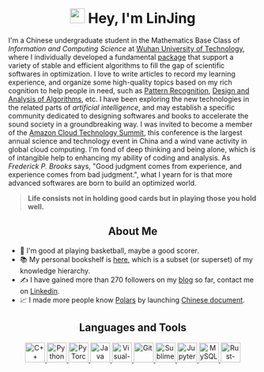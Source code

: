 <h1 align="center"> <img src="https://emojis.slackmojis.com/emojis/images/1531849430/4246/blob-sunglasses.gif?1531849430" width="30"/> Hey, I'm LinJing </h1>

I'm a Chinese undergraduate student in the Mathematics Base Class of *Information and Computing Science* at [Wuhan University of Technology], where I individually developed a fundamental [package] that support a variety of stable and efficient algorithms to fill the gap of scientific softwares in optimization. I love to write articles to record my learning experience, and organize some high-quality topics based on my rich cognition to help people in need, such as [Pattern Recognition], [Design and Analysis of Algorithms], etc. I have been exploring the new technologies in the related parts of *artificial intelligence*, and may establish a specific community dedicated to designing softwares and books to accelerate the sound society in a groundbreaking way. I was invited to become a member of the [Amazon Cloud Technology Summit], this conference is the largest annual science and technology event in China and a wind vane activity in global cloud computing. I'm fond of deep thinking and being alone, which is of intangible help to enhancing my ability of coding and analysis. As *Frederick P. Brooks* says, "Good judgment comes from experience, and experience comes from bad judgment.", what I yearn for is that more advanced softwares are born to build an optimized world.

 > **Life consists not in holding good cards but in playing those you hold well.**

<h2 align='center'><b>About Me</b></h2>
<!--
- 🌱 I'm currently learning deep learning and software engineering
-->

- 🏀 I'm good at playing basketball, maybe a good scorer.
- 📚 My personal bookshelf is [here], which is a subset (or superset) of my knowledge hierarchy.
- ✍ I have gained more than 270 followers on my [blog] so far, contact me on [Linkedin].
- 📈 I made more people know [Polars] by launching [Chinese document].

[Wuhan University of Technology]: https://whut.edu.cn/
[package]: https://github.com/linjing-lab/optimtool
[Polars]: https://github.com/pola-rs/polars
[Chinese document]: https://pola-rs.github.io/polars-book-cn/user-guide/index.html
[Pattern Recognition]: https://blog.csdn.net/linjing_zyq/category_11343786.html
[Design and Analysis of Algorithms]: https://blog.csdn.net/linjing_zyq/category_11280137.html
[blog]: https://blog.csdn.net/linjing_zyq
[here]: https://github.com/linjing-lab/bookshelf
[Linkedin]: https://www.linkedin.cn/incareer/in/%E6%99%AF-%E6%9E%97-15b281210
[Amazon Cloud Technology Summit]: https://aws.amazon.com/cn/about-aws/events/summit2022/index/

<h2 align='center'><b>Languages and Tools</b></h2>
<p align='center'>
    <a href='https://en.cppreference.com/w/cpp'>
        <img src='https://cdn.jsdelivr.net/npm/simple-icons@6.20.0/icons/cplusplus.svg' alt='C++' height='40'/>
    </a>
    <a href='https://www.python.org/'>
        <img src="https://www.vectorlogo.zone/logos/python/python-icon.svg" alt="Python" height="40"/>
    </a>
    <a href="https://github.com/pytorch"> 
        <img src="https://www.vectorlogo.zone/logos/pytorch/pytorch-icon.svg" alt="PyTorch" height="40"/> 
    </a>
    <a href='https://www.java.com/en/'>
        <img src="https://www.vectorlogo.zone/logos/java/java-icon.svg" alt="Java" height="40"/>
    </a>
    <a href='https://code.visualstudio.com/'>
        <img src="https://www.vectorlogo.zone/logos/visualstudio_code/visualstudio_code-icon.svg" alt="Visual-Studio-Code" height="40"/> 
    </a>
    <a href='https://git-scm.com/'>
        <img src="https://www.vectorlogo.zone/logos/git-scm/git-scm-icon.svg" alt="Git" height="40"/>
    </a>
    <a href='http://www.sublimetext.com/'>
        <img src='https://cdn.jsdelivr.net/npm/simple-icons@6.20.0/icons/sublimetext.svg' alt='Sublime-Text' height='40'>
    </a>
    <a href='https://jupyter.org/'>
        <img src="https://www.vectorlogo.zone/logos/jupyter/jupyter-icon.svg" alt="Jupyter" height="40"/> 
    </a>
    <a href='https://www.mysql.com/'>
        <img src="https://www.vectorlogo.zone/logos/mysql/mysql-icon.svg" alt="MySQL" height="40"/> 
    </a>
    <a href='https://www.rust-lang.org/'>
        <img src="https://www.vectorlogo.zone/logos/rust-lang/rust-lang-icon.svg" alt="Rust-lang" height="40"/>
    </a>
</p>